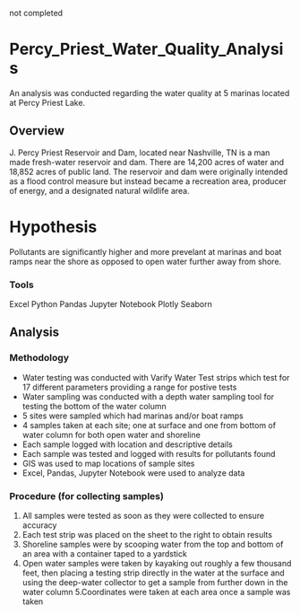 not completed 
# Percy_Priest_Water_Quality_Analysis

An analysis was conducted regarding the water quality at 5 marinas located at Percy Priest Lake. 

## Overview
J. Percy Priest Reservoir and Dam, located near Nashville, TN is a man made fresh-water reservoir and dam. There are 14,200 acres of 
water and 18,852 acres of public land. The reservoir and dam were originally intended as a flood control measure but instead became 
a recreation area, producer of energy, and a designated natural wildlife area. 

# Hypothesis
Pollutants are significantly higher and more prevelant at marinas and boat ramps near the shore as opposed to open water further
away from shore.

### Tools
Excel
Python
Pandas
Jupyter Notebook
Plotly
Seaborn

## Analysis

### Methodology
- Water testing was conducted with Varify Water Test strips which test for 17 different parameters providing a range for postive tests
- Water sampling was conducted with a depth water sampling tool for testing the bottom of the water column
- 5 sites were sampled which had marinas and/or boat ramps
- 4 samples taken at each site; one at surface and one from bottom of water column for both open water and shoreline
- Each sample logged with location and descriptive details
- Each sample was tested and logged with results for pollutants found
- GIS was used to map locations of sample sites
- Excel, Pandas, Jupyter Notebook were used to analyze data

### Procedure (for collecting samples)
1. All samples were tested as soon as they were collected to ensure accuracy
2. Each test strip was placed on the sheet to the right to obtain results
3. Shoreline samples were by scooping water from the top and bottom of an area with a container taped to a yardstick
4. Open water samples were taken by kayaking out roughly a few thousand feet, then placing a testing strip directly in the water at the surface and using the deep-water collector to get a sample from further down in the water column
5.Coordinates were taken at each area once a sample was taken

